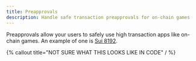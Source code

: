 ```yaml
---
title: Preapprovals
description: Handle safe transaction preapprovals for on-chain games
---
```


Preapprovals allow your users to safely use high transaction apps like on-chain games. An example of one is [Sui 8192](https://ethoswallet.github.io/Sui8192/).

{% callout title="NOT SURE WHAT THIS LOOKS LIKE IN CODE" / %}
